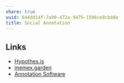 ```yaml
---
share: true
uuid: 644dd14f-7a90-472a-9475-1596ce8cb4de
title: Social Annotation
---
```

## Links
* [Hypothes.is](/dedecb5f-c142-402e-84d4-126b3e6cda9f)
* [memex.garden](/c6cc57b2-ed86-4f69-b656-c534988f6673)
* [Annotation Software](/e05c991c-dfcc-463c-a05c-15867785d629)